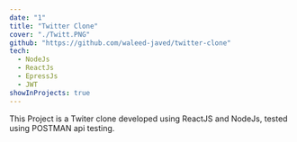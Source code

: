 ```yaml
---
date: "1"
title: "Twitter Clone"
cover: "./Twitt.PNG"
github: "https://github.com/waleed-javed/twitter-clone"
tech:
  - NodeJs
  - ReactJs
  - EpressJs
  - JWT
showInProjects: true
---
```


This Project is a Twiter clone developed using ReactJS and NodeJs, tested using POSTMAN api testing.
